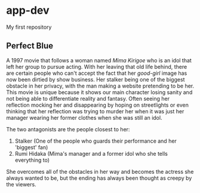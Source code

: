 # app-dev
My first repository
## Perfect Blue
A 1997 movie that follows a woman named *Mima Kirigoe* who is an idol that left her group to pursue acting. With her leaving that old life behind, there are certain people who can't accept the fact that her *good-girl* image has now been dirtied by show business. Her stalker being one of the biggest obstacle in her privacy, with the man making a website pretending to be her. This movie is unique because it shows our main character losing sanity and not being able to differentiate reality and fantasy. Often seeing her reflection mocking her and disappearing by hoping on streetlights or even thinking that her reflection was trying to murder her when it was just her manager wearing her former clothes when she was still an idol. 

The two antagonists are the people closest to her:
1. Stalker (One of the people who guards their performance and her 'biggest' fan)
2. Rumi Hidaka (Mima's manager and a former idol who she tells everything to) 


She overcomes all of the obstacles in her way and becomes the actress she always wanted to be, but the ending has always been thought as creepy by the viewers.
